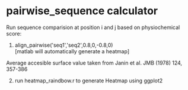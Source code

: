 # pairwise_sequence calculator 

Run sequence comparision at position i and j based on physiochemical score:

1) align_pairwise('seq1','seq2',0.8,0,-0.8,0) <br>
   [matlab will automatically generate a heatmap] <br>
   
  Average accesible surface value taken from Janin et al. JMB (1978) 124, 357-386 <br>
   

2) run heatmap_raindbow.r to generate Heatmap using ggplot2

